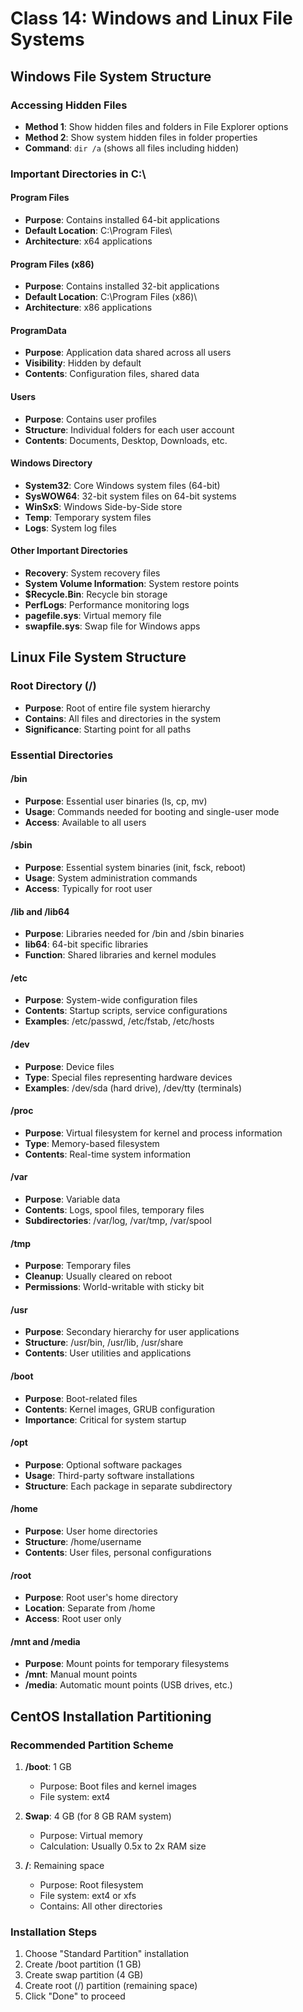 # Class 14: Windows and Linux File Systems

## Windows File System Structure

### Accessing Hidden Files

- **Method 1**: Show hidden files and folders in File Explorer options
- **Method 2**: Show system hidden files in folder properties
- **Command**: `dir /a` (shows all files including hidden)

### Important Directories in C:\

#### Program Files

- **Purpose**: Contains installed 64-bit applications
- **Default Location**: C:\Program Files\
- **Architecture**: x64 applications

#### Program Files (x86)

- **Purpose**: Contains installed 32-bit applications
- **Default Location**: C:\Program Files (x86)\
- **Architecture**: x86 applications

#### ProgramData

- **Purpose**: Application data shared across all users
- **Visibility**: Hidden by default
- **Contents**: Configuration files, shared data

#### Users

- **Purpose**: Contains user profiles
- **Structure**: Individual folders for each user account
- **Contents**: Documents, Desktop, Downloads, etc.

#### Windows Directory

- **System32**: Core Windows system files (64-bit)
- **SysWOW64**: 32-bit system files on 64-bit systems
- **WinSxS**: Windows Side-by-Side store
- **Temp**: Temporary system files
- **Logs**: System log files

#### Other Important Directories

- **Recovery**: System recovery files
- **System Volume Information**: System restore points
- **$Recycle.Bin**: Recycle bin storage
- **PerfLogs**: Performance monitoring logs
- **pagefile.sys**: Virtual memory file
- **swapfile.sys**: Swap file for Windows apps

## Linux File System Structure

### Root Directory (/)

- **Purpose**: Root of entire file system hierarchy
- **Contains**: All files and directories in the system
- **Significance**: Starting point for all paths

### Essential Directories

#### /bin

- **Purpose**: Essential user binaries (ls, cp, mv)
- **Usage**: Commands needed for booting and single-user mode
- **Access**: Available to all users

#### /sbin

- **Purpose**: Essential system binaries (init, fsck, reboot)
- **Usage**: System administration commands
- **Access**: Typically for root user

#### /lib and /lib64

- **Purpose**: Libraries needed for /bin and /sbin binaries
- **lib64**: 64-bit specific libraries
- **Function**: Shared libraries and kernel modules

#### /etc

- **Purpose**: System-wide configuration files
- **Contents**: Startup scripts, service configurations
- **Examples**: /etc/passwd, /etc/fstab, /etc/hosts

#### /dev

- **Purpose**: Device files
- **Type**: Special files representing hardware devices
- **Examples**: /dev/sda (hard drive), /dev/tty (terminals)

#### /proc

- **Purpose**: Virtual filesystem for kernel and process information
- **Type**: Memory-based filesystem
- **Contents**: Real-time system information

#### /var

- **Purpose**: Variable data
- **Contents**: Logs, spool files, temporary files
- **Subdirectories**: /var/log, /var/tmp, /var/spool

#### /tmp

- **Purpose**: Temporary files
- **Cleanup**: Usually cleared on reboot
- **Permissions**: World-writable with sticky bit

#### /usr

- **Purpose**: Secondary hierarchy for user applications
- **Structure**: /usr/bin, /usr/lib, /usr/share
- **Contents**: User utilities and applications

#### /boot

- **Purpose**: Boot-related files
- **Contents**: Kernel images, GRUB configuration
- **Importance**: Critical for system startup

#### /opt

- **Purpose**: Optional software packages
- **Usage**: Third-party software installations
- **Structure**: Each package in separate subdirectory

#### /home

- **Purpose**: User home directories
- **Structure**: /home/username
- **Contents**: User files, personal configurations

#### /root

- **Purpose**: Root user's home directory
- **Location**: Separate from /home
- **Access**: Root user only

#### /mnt and /media

- **Purpose**: Mount points for temporary filesystems
- **/mnt**: Manual mount points
- **/media**: Automatic mount points (USB drives, etc.)

## CentOS Installation Partitioning

### Recommended Partition Scheme

1. **/boot**: 1 GB

   - Purpose: Boot files and kernel images
   - File system: ext4

2. **Swap**: 4 GB (for 8 GB RAM system)

   - Purpose: Virtual memory
   - Calculation: Usually 0.5x to 2x RAM size

3. **/**: Remaining space
   - Purpose: Root filesystem
   - File system: ext4 or xfs
   - Contains: All other directories

### Installation Steps

1. Choose "Standard Partition" installation
2. Create /boot partition (1 GB)
3. Create swap partition (4 GB)
4. Create root (/) partition (remaining space)
5. Click "Done" to proceed
